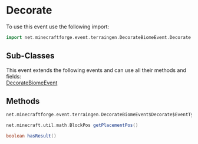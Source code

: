 # Decorate

To use this event use the following import:
```groovy
import net.minecraftforge.event.terraingen.DecorateBiomeEvent.Decorate
```

## Sub-Classes
This event extends the following events and can use all their methods and fields: <br>
[DecorateBiomeEvent](decorate_biome_event.md)

## Methods
```groovy
net.minecraftforge.event.terraingen.DecorateBiomeEvent$Decorate$EventType getType()
```

```groovy
net.minecraft.util.math.BlockPos getPlacementPos()
```

```groovy
boolean hasResult()
```
